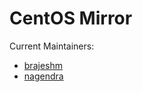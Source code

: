 # CentOS Mirror

Current Maintainers:
* [brajeshm](https://cse.iitk.ac.in/users/brajeshm/)
* [nagendra](https://cse.iitk.ac.in/users/nagendra/)
